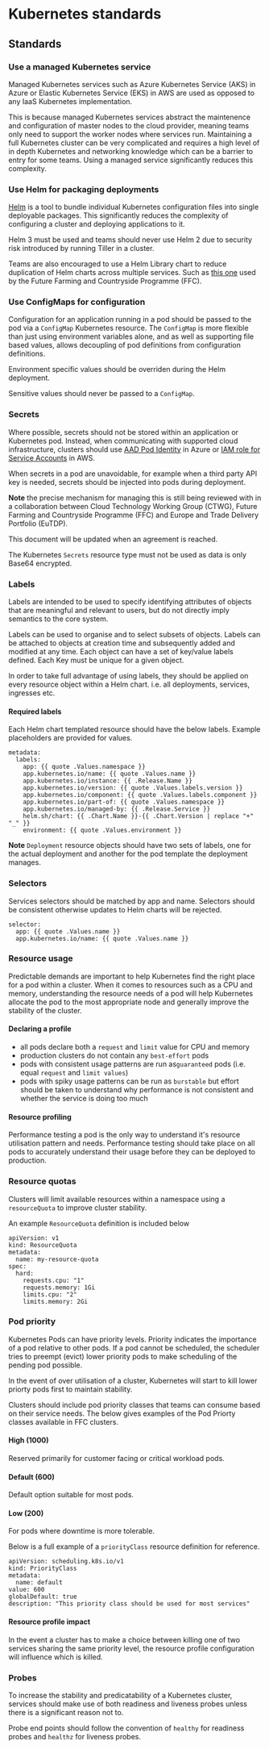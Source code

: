 # Kubernetes standards

## Standards
### Use a managed Kubernetes service
Managed Kubernetes services such as Azure Kubernetes Service (AKS) in Azure or Elastic Kubernetes Service (EKS) in AWS are used as opposed to any IaaS Kubernetes implementation.

This is because managed Kubernetes services abstract the maintenence and configuration of master nodes to the cloud provider, meaning teams only need to support the worker nodes where services run.  Maintaining a full Kubernetes cluster can be very complicated and requires a high level of in depth Kubernetes and networking knowledge which can be a barrier to entry for some teams.  Using a managed service significantly reduces this complexity.

### Use Helm for packaging deployments
[Helm](https://helm.sh/) is a tool to bundle individual Kubernetes configuration files into single deployable packages.  This significantly reduces the complexity of configuring a cluster and deploying applications to it.

Helm 3 must be used and teams should never use Helm 2 due to security risk introduced by running Tiller in a cluster.

Teams are also encouraged to use a Helm Library chart to reduce duplication of Helm charts across multiple services.  Such as [this one](https://github.com/DEFRA/ffc-helm-library) used by the Future Farming and Countryside Programme (FFC).

### Use ConfigMaps for configuration
Configuration for an application running in a pod should be passed to the pod via a `ConfigMap` Kubernetes resource. 
The `ConfigMap` is more flexible than just using environment variables alone, and as well as supporting file based values, allows decoupling of pod definitions from configuration definitions.

Environment specific values should be overriden during the Helm deployment.

Sensitive values should never be passed to a `ConfigMap`.

### Secrets
Where possible, secrets should not be stored within an application or Kubernetes pod.  Instead, when communicating with supported cloud infrastructure, clusters should use [AAD Pod Identity](https://github.com/Azure/aad-pod-identity) in Azure or [IAM role for Service Accounts](https://docs.aws.amazon.com/eks/latest/userguide/iam-roles-for-service-accounts.html) in AWS.

When secrets in a pod are unavoidable, for example when a third party API key is needed, secrets should be injected into pods during deployment.

**Note** the precise mechanism for managing this is still being reviewed with in a collaboration between Cloud Technology Working Group (CTWG), Future Farming and Countryside Programme (FFC) and Europe and Trade Delivery Portfolio (EuTDP). 

This document will be updated when an agreement is reached.

The Kubernetes `Secrets` resource type must not be used as data is only Base64 encrypted.

### Labels
Labels are intended to be used to specify identifying attributes of objects that are meaningful and relevant to users, but do not directly imply semantics to the core system. 

Labels can be used to organise and to select subsets of objects. Labels can be attached to objects at creation time and subsequently added and modified at any time. Each object can have a set of key/value labels defined. Each Key must be unique for a given object.

In order to take full advantage of using labels, they should be applied on every resource object within a Helm chart. i.e. all deployments, services, ingresses etc.

#### Required labels
Each Helm chart templated resource should have the below labels. Example placeholders are provided for values.

```
metadata:
  labels:
    app: {{ quote .Values.namespace }}
    app.kubernetes.io/name: {{ quote .Values.name }}
    app.kubernetes.io/instance: {{ .Release.Name }}
    app.kubernetes.io/version: {{ quote .Values.labels.version }}
    app.kubernetes.io/component: {{ quote .Values.labels.component }}
    app.kubernetes.io/part-of: {{ quote .Values.namespace }}
    app.kubernetes.io/managed-by: {{ .Release.Service }}
    helm.sh/chart: {{ .Chart.Name }}-{{ .Chart.Version | replace "+" "_" }}
    environment: {{ quote .Values.environment }}
```

**Note** `Deployment` resource objects should have two sets of labels, one for the actual deployment and another for the pod template the deployment manages.

### Selectors
Services selectors should be matched by app and name. Selectors should be consistent otherwise updates to Helm charts will be rejected.
```
selector:
  app: {{ quote .Values.name }}
  app.kubernetes.io/name: {{ quote .Values.name }}
```

### Resource usage
Predictable demands are important to help Kubernetes find the right place for a pod within a cluster. When it comes to resources such as a CPU and memory, understanding the resource needs of a pod will help Kubernetes allocate the pod to the most appropriate node and generally improve the stability of the cluster.

#### Declaring a profile
- all pods declare both a `request` and `limit` value for CPU and memory
- production clusters do not contain any `best-effort` pods
- pods with consistent usage patterns are run as`guaranteed` pods (i.e. equal `request` and `limit values`)
- pods with spiky usage patterns can be run as `burstable` but effort should be taken to understand why performance is not consistent and whether the service is doing too much

#### Resource profiling
Performance testing a pod is the only way to understand it's resource utilisation pattern and needs. Performance testing should take place on all pods to accurately understand their usage before they can be deployed to production.

### Resource quotas
Clusters will limit available resources within a namespace using a `resourceQuota` to improve cluster stability. 

An example `ResourceQuota` definition is included below

```
apiVersion: v1
kind: ResourceQuota
metadata:
  name: my-resource-quota
spec:
  hard:
    requests.cpu: "1"
    requests.memory: 1Gi
    limits.cpu: "2"
    limits.memory: 2Gi
```

### Pod priority
Kubernetes Pods can have priority levels. Priority indicates the importance of a pod relative to other pods. If a pod cannot be scheduled, the scheduler tries to preempt (evict) lower priority pods to make scheduling of the pending pod possible.

In the event of over utilisation of a cluster, Kubernetes will start to kill lower priorty pods first to maintain stability.

Clusters should include pod priority classes that teams can consume based on their service needs.  The below gives examples of the Pod Priorty classes available in FFC clusters.

#### High (1000) 
Reserved primarily for customer facing or critical workload pods.

#### Default (600)
Default option suitable for most pods.

#### Low (200)
For pods where downtime is more tolerable.

Below is a full example of a `priorityClass` resource definition for reference.

```
apiVersion: scheduling.k8s.io/v1
kind: PriorityClass
metadata:
  name: default
value: 600
globalDefault: true
description: "This priority class should be used for most services"
```

#### Resource profile impact
In the event a cluster has to make a choice between killing one of two services sharing the same priority level, the resource profile configuration will influence which is killed.

### Probes
To increase the stability and predicatability of a Kubernetes cluster, services should make use of both readiness and liveness probes unless there is a significant reason not to.

Probe end points should follow the convention of `healthy` for readiness probes and `healthz` for liveness probes.
